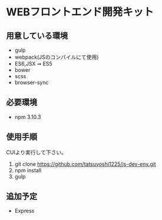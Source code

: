 # WEBフロントエンド開発キット
## 用意している環境
- gulp
- webpack(JSのコンパイルにて使用)
- ES6,JSX ➞ ES5
- bower
- scss
- browser-sync

## 必要環境
- npm 3.10.3

## 使用手順
CUIより実行して下さい。

1. git clone https://github.com/tatsuyoshi1225/js-dev-env.git
2. npm install
3. gulp

## 追加予定
- Express
